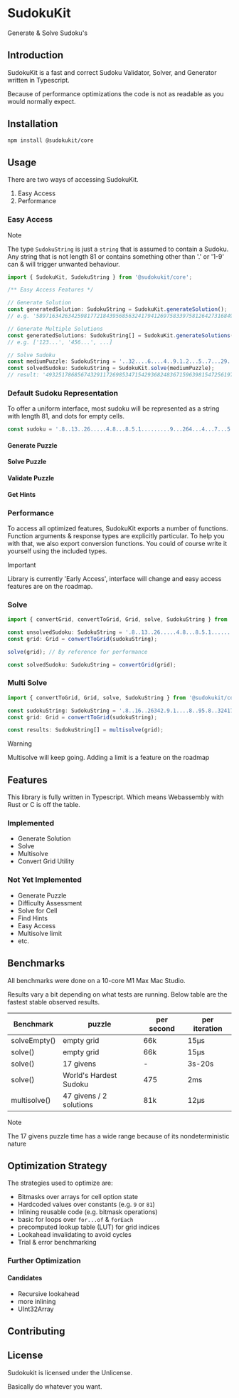 # SudokuKit
Generate & Solve Sudoku's

## Introduction
SudokuKit is a fast and correct Sudoku Validator, Solver, and Generator written in Typescript.

Because of performance optimizations the code is not as readable as you would normally expect.

## Installation

```bash
npm install @sudokukit/core
```

## Usage

There are two ways of accessing SudokuKit.
1. Easy Access
2. Performance


### Easy Access

> [!NOTE]
> The type `SudokuString` is just a `string` that is assumed to contain a Sudoku.
> Any string that is not length 81 or contains something other than '.' or '1-9' can & will trigger unwanted behaviour.

```ts
import { SudokuKit, SudokuString } from '@sudokukit/core';

/** Easy Access Features */

// Generate Solution
const generatedSolution: SudokuString = SudokuKit.generateSolution();
// e.g. '589716342634259817721843956856324179412697583397581264273168495968435721145972638'

// Generate Multiple Solutions
const generatedSolutions: SudokuString[] = SudokuKit.generateSolutions(10);
// e.g. ['123...', '456...', ...]

// Solve Sudoku
const mediumPuzzle: SudokuString = '..32....6....4..9.1.2...5..7...29....4.3.7.5....81...2..1...8.3.2..8....9....46..';
const solvedSudoku: SudokuString = SudokuKit.solve(mediumPuzzle);
// result: '493251786856743291172698534715429368248367159639815472561972843324586917987134625'
```


### Default Sudoku Representation
To offer a uniform interface, most sudoku will be represented as a string with length 81, and dots for empty cells. 
```ts // Example Sudoku
const sudoku = '.8..13..26.....4.8...8.5.1.........9...264...4...7...5.21...9.4.....1.5.3....7...';
```


#### Generate Puzzle
#### Solve Puzzle
#### Validate Puzzle
#### Get Hints


### Performance
To access all optimized features, SudokuKit exports a number of functions. 
Function arguments & response types are explicitly particular. 
To help you with that, we also export conversion functions. 
You could of course write it yourself using the included types. 



> [!IMPORTANT]
> Library is currently 'Early Access', interface will change and easy access features are on the roadmap.

### Solve

```ts
import { convertGrid, convertToGrid, Grid, solve, SudokuString } from '@sudokukit/core';

const unsolvedSudoku: SudokuString = '.8..13..26.....4.8...8.5.1.........9...264...4...7...5.21...9.4.....1.5.3....7...';
const grid: Grid = convertToGrid(sudokuString);

solve(grid); // By reference for performance

const solvedSudoku: SudokuString = convertGrid(grid);
```

### Multi Solve

```ts
import { convertToGrid, Grid, solve, SudokuString } from '@sudokukit/core';

const sudokuString: SudokuString = '.8..16..26342.9.1....8..95.8..32417.4.2.9.5833975812.4....6849596..3....1..972.38';
const grid: Grid = convertToGrid(sudokuString);

const results: SudokuString[] = multisolve(grid);
```

> [!WARNING]
> Multisolve will keep going. Adding a limit is a feature on the roadmap

## Features
This library is fully written in Typescript. Which means Webassembly with Rust or C is off the table.

### Implemented
- Generate Solution
- Solve
- Multisolve
- Convert Grid Utility

### Not Yet Implemented
- Generate Puzzle
- Difficulty Assessment
- Solve for Cell
- Find Hints
- Easy Access
- Multisolve limit
- etc.

## Benchmarks
All benchmarks were done on a 10-core M1 Max Mac Studio.

Results vary a bit depending on what tests are running. Below table are the fastest stable observed results.

| Benchmark    | puzzle                  | per second | per iteration |
|--------------|-------------------------|------------|---------------|
| solveEmpty() | empty grid              | 66k        | 15µs          |
| solve()      | empty grid              | 66k        | 15µs          |
| solve()      | 17 givens               | -          | 3s-20s        |
| solve()      | World's Hardest Sudoku  | 475        | 2ms           |
| multisolve() | 47 givens / 2 solutions | 81k        | 12µs          |

> [!NOTE]
> The 17 givens puzzle time has a wide range because of its nondeterministic nature 

## Optimization Strategy
The strategies used to optimize are:
- Bitmasks over arrays for cell option state
- Hardcoded values over constants (e.g. `9` or `81`)
- Inlining reusable code (e.g. bitmask operations)
- basic for loops over `for...of` & `forEach`
- precomputed lookup table (LUT) for grid indices
- Lookahead invalidating to avoid cycles
- Trial & error benchmarking

### Further Optimization
#### Candidates
- Recursive lookahead
- more inlining
- UInt32Array

## Contributing

## License

Sudokukit is licensed under the Unlicense.

Basically do whatever you want.
